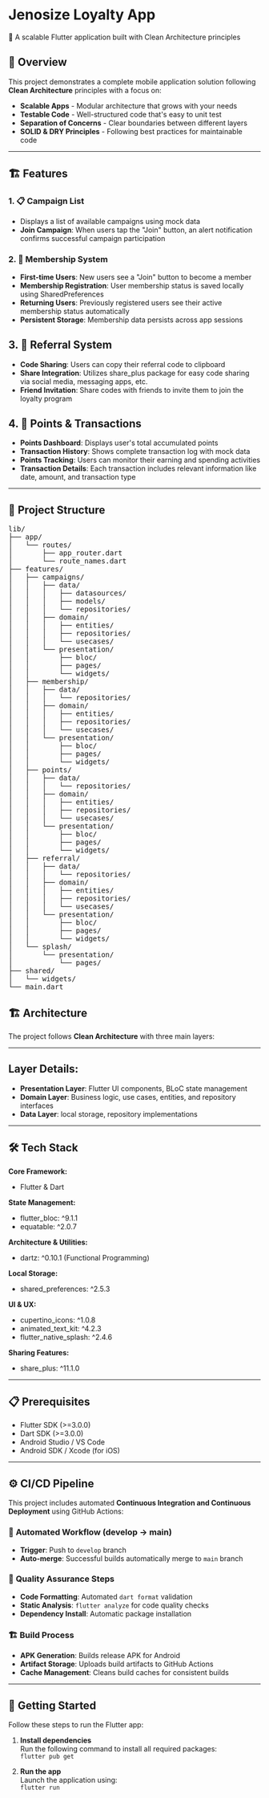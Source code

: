 
# Jenosize Loyalty App

🚀 A scalable Flutter application built with Clean Architecture principles

## 🎯 Overview

This project demonstrates a complete mobile application solution following **Clean Architecture** principles with a focus on:

- **Scalable Apps** - Modular architecture that grows with your needs  
- **Testable Code** - Well-structured code that's easy to unit test  
- **Separation of Concerns** - Clear boundaries between different layers  
- **SOLID & DRY Principles** - Following best practices for maintainable code  

---

## 🏗️ Features 
### 1. 📋 Campaign List
- Displays a list of available campaigns using mock data
- **Join Campaign**: When users tap the "Join" button, an alert notification confirms successful campaign participation

### 2. 👥 Membership System
- **First-time Users**: New users see a "Join" button to become a member
- **Membership Registration**: User membership status is saved locally using SharedPreferences
- **Returning Users**: Previously registered users see their active membership status automatically
- **Persistent Storage**: Membership data persists across app sessions

## 3. 🔗 Referral System

- **Code Sharing**: Users can copy their referral code to clipboard
- **Share Integration**: Utilizes share_plus package for easy code sharing via social media, messaging apps, etc.
- **Friend Invitation**: Share codes with friends to invite them to join the loyalty program

## 4. 🎯 Points & Transactions

- **Points Dashboard**: Displays user's total accumulated points
- **Transaction History**: Shows complete transaction log with mock data
- **Points Tracking**: Users can monitor their earning and spending activities
- **Transaction Details**: Each transaction includes relevant information like date, amount, and transaction type

---

## 📁 Project Structure

<pre>
lib/
├── app/
│   └── routes/
│       ├── app_router.dart
│       └── route_names.dart
├── features/
│   ├── campaigns/
│   │   ├── data/
│   │   │   ├── datasources/
│   │   │   ├── models/
│   │   │   └── repositories/
│   │   ├── domain/
│   │   │   ├── entities/
│   │   │   ├── repositories/
│   │   │   └── usecases/
│   │   └── presentation/
│   │       ├── bloc/
│   │       ├── pages/
│   │       └── widgets/
│   ├── membership/
│   │   ├── data/
│   │   │   └── repositories/
│   │   ├── domain/
│   │   │   ├── entities/
│   │   │   ├── repositories/
│   │   │   └── usecases/
│   │   └── presentation/
│   │       ├── bloc/
│   │       ├── pages/
│   │       └── widgets/
│   ├── points/
│   │   ├── data/
│   │   │   └── repositories/
│   │   ├── domain/
│   │   │   ├── entities/
│   │   │   ├── repositories/
│   │   │   └── usecases/
│   │   └── presentation/
│   │       ├── bloc/
│   │       ├── pages/
│   │       └── widgets/
│   ├── referral/
│   │   ├── data/
│   │   │   └── repositories/
│   │   ├── domain/
│   │   │   ├── entities/
│   │   │   ├── repositories/
│   │   │   └── usecases/
│   │   └── presentation/
│   │       ├── bloc/
│   │       ├── pages/
│   │       └── widgets/
│   └── splash/
│       └── presentation/
│           └── pages/
├── shared/
│   └── widgets/
└── main.dart
</pre>

## 🏗️ Architecture

The project follows **Clean Architecture** with three main layers:

---

## Layer Details:

- **Presentation Layer**: Flutter UI components, BLoC state management  
- **Domain Layer**: Business logic, use cases, entities, and repository interfaces  
- **Data Layer**: local storage, repository implementations  

---

## 🛠️ Tech Stack

**Core Framework:**
- Flutter & Dart

**State Management:**
- flutter_bloc: ^9.1.1
- equatable: ^2.0.7

**Architecture & Utilities:**
- dartz: ^0.10.1 (Functional Programming)

**Local Storage:**
- shared_preferences: ^2.5.3

**UI & UX:**
- cupertino_icons: ^1.0.8
- animated_text_kit: ^4.2.3
- flutter_native_splash: ^2.4.6

**Sharing Features:**
- share_plus: ^11.1.0

---

## 📋 Prerequisites
- Flutter SDK (>=3.0.0)
- Dart SDK (>=3.0.0)
- Android Studio / VS Code
- Android SDK / Xcode (for iOS)

---

## ⚙️ CI/CD Pipeline

This project includes automated **Continuous Integration and Continuous Deployment** using GitHub Actions:

### 🔄 **Automated Workflow (develop → main)**
- **Trigger**: Push to `develop` branch
- **Auto-merge**: Successful builds automatically merge to `main` branch

### 🧪 **Quality Assurance Steps**
- **Code Formatting**: Automated `dart format` validation
- **Static Analysis**: `flutter analyze` for code quality checks
- **Dependency Install**: Automatic package installation

### 🏗️ **Build Process**
- **APK Generation**: Builds release APK for Android
- **Artifact Storage**: Uploads build artifacts to GitHub Actions
- **Cache Management**: Cleans build caches for consistent builds

---
## 🚀 Getting Started

Follow these steps to run the Flutter app:

1. **Install dependencies**  
   Run the following command to install all required packages:  
   `flutter pub get`

2. **Run the app**  
   Launch the application using:  
   `flutter run`


